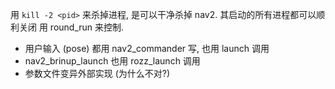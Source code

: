 用 `kill -2 <pid>` 来杀掉进程, 是可以干净杀掉 nav2. 其启动的所有进程都可以顺利关闭 用 round_run 来控制.

- 用户输入 (pose) 都用 nav2_commander 写, 也用 launch 调用
- nav2_brinup_launch 也用 rozz_launch 调用
- 参数文件变异外部实现 (为什么不对?)